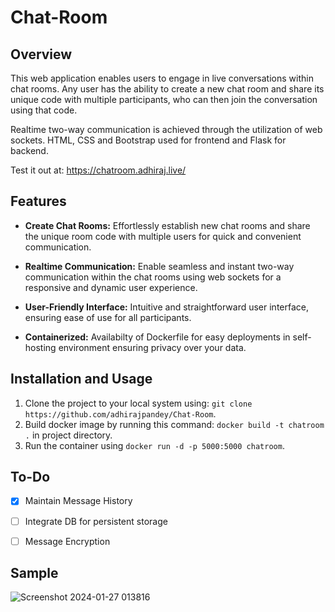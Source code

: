 # Chat-Room

## Overview

This web application enables users to engage in live conversations within chat rooms. Any user has the ability to create a new chat room and share its unique code with multiple participants, who can then join the conversation using that code. 

Realtime two-way communication is achieved through the utilization of web sockets. HTML, CSS and Bootstrap used for frontend and Flask for backend.

Test it out at: https://chatroom.adhiraj.live/


## Features

- **Create Chat Rooms:** Effortlessly establish new chat rooms and share the unique room code with multiple users for quick and convenient communication.

- **Realtime Communication:** Enable seamless and instant two-way communication within the chat rooms using web sockets for a responsive and dynamic user experience.

- **User-Friendly Interface:** Intuitive and straightforward user interface, ensuring ease of use for all participants.

- **Containerized:** Availabilty of Dockerfile for easy deployments in self-hosting environment ensuring privacy over your data.

## Installation and Usage

1. Clone the project to your local system using: `git clone https://github.com/adhirajpandey/Chat-Room`.
2. Build docker image by running this command: `docker build -t chatroom .` in project directory.
3. Run the container using `docker run -d -p 5000:5000 chatroom`.


## To-Do

- [x] Maintain Message History
- [ ] Integrate DB for persistent storage
- [ ] Message Encryption


## Sample

![Screenshot 2024-01-27 013816](https://github.com/adhirajpandey/Chat-Room/assets/87516052/a7e17247-0d22-4550-bb31-3e6c06662d37)
